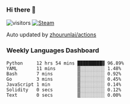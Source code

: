 ### Hi there 👋

![visitors](https://visitor-badge.glitch.me/badge?page_id=zhourunlai)
[![Steam](https://img.shields.io/badge/dynamic/json?label=Steam&query=%24.data.totalSubs&url=https%3A%2F%2Fapi.spencerwoo.com%2Fsubstats%2F%3Fsource%3DsteamGames%26queryKey%3D76561198285156854&suffix=%20Games&logo=steam&labelColor=134375&color=0b1a37&longCache=true)](http://steamcommunity.com/profiles/76561198285156854)

Auto updated by <a href="https://github.com/zhourunlai/zhourunlai/actions" target="_blank">zhourunlai/actions</a>

### Weekly Languages Dashboard

<!--PART:wakatime-->
```text
Python     12 hrs 54 mins █████████▓ 96.89%
YAML       11 mins        ▒░░░░░░░░░ 1.48%
Bash       7 mins         ▒░░░░░░░░░ 0.92%
Go         3 mins         ▒░░░░░░░░░ 0.45%
JavaScript 1 min          ▒░░░░░░░░░ 0.14%
Solidity   0 secs         ▒░░░░░░░░░ 0.12%
Text       0 secs         ▒░░░░░░░░░ 0.00%
```
<!--PART:wakatime-->
